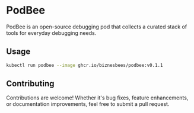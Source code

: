 # PodBee

PodBee is an open-source debugging pod that collects a curated stack of tools for everyday debugging needs.

## Usage

```bash
kubectl run podbee --image ghcr.io/biznesbees/podbee:v0.1.1
```
## Contributing

Contributions are welcome! Whether it's bug fixes, feature enhancements, or documentation improvements, feel free to submit a pull request.
